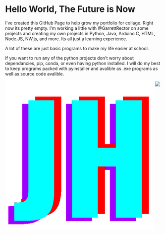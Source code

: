  # Hello World, The Future is Now

I've created this GitHub Page to help grow my portfolio for collage. Right now its pretty empty. I'm working a little with @GarrettRector on some projects and creating my own projects in Python, Java, Arduino C, HTML, Node.JS, NW.js, and more. Its all just a learning experience.

A lot of these are just basic programs to make my life easier at school.

If you want to run any of the python projects don't worry about dependancies, pip, conda, or even having python installed. I will do my best to keep programs packed with pyinstaller and avalible as .exe programs as well as source code avalible.

<p align="center">
 <a href="https://github.com/anuraghazra/github-readme-stats">
   <img align="center" src="https://github-readme-stats.vercel.app/api?username=jamesaharris&show_icons=true&theme=dark" />
 </a>
  <img src="https://github.com/james-not-jim/james-not-jim/blob/main/image.png?raw=true" style="float:left">
</p>
